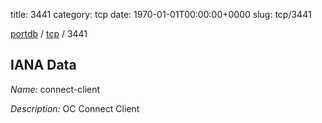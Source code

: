 title: 3441
category: tcp
date: 1970-01-01T00:00:00+0000
slug: tcp/3441

[portdb](/) / [tcp](/category/tcp.html) / 3441


## IANA Data

_Name:_ connect-client

_Description:_ OC Connect Client

